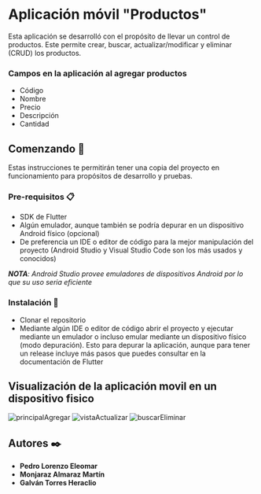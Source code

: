 # Aplicación móvil "Productos"

Esta aplicación se desarrolló con el propósito de llevar un control de productos. Este permite crear, buscar, actualizar/modificar y eliminar (CRUD) los productos.

### Campos en la aplicación al agregar productos

- Código
- Nombre
- Precio
- Descripción
- Cantidad


## Comenzando 🚀
Estas instrucciones te permitirán tener una copia del proyecto en funcionamiento para propósitos de desarrollo y pruebas.

### Pre-requisitos 📋
* SDK de Flutter 
* Algún emulador, aunque también se podría depurar en un dispositivo Android físico (opcional)
* De preferencia un IDE o editor de código para la mejor manipulación del proyecto (Android Studio y Visual Studio Code son los más usados y conocidos)

_**NOTA**: Android Studio provee emuladores de dispositivos Android por lo que su uso seria eficiente_

### Instalación 🔧
* Clonar el repositorio
* Mediante algún IDE o editor de código abrir el proyecto y ejecutar mediante un emulador o incluso emular mediante un dispositivo físico (modo depuración). Esto para depurar la aplicación, aunque para tener un release incluye más pasos que puedes consultar en la documentación de Flutter

## Visualización de la aplicación movil en un dispositivo fisico
![principalAgregar](https://user-images.githubusercontent.com/69527151/101958323-b7517900-3bc8-11eb-8a7b-7c0ed8f01466.PNG)
![vistaActualizar](https://user-images.githubusercontent.com/69527151/101958395-d6e8a180-3bc8-11eb-839b-913605b1cd6d.PNG)
![buscarEliminar](https://user-images.githubusercontent.com/69527151/101958399-d94afb80-3bc8-11eb-875d-1590c11c05bc.PNG)

## Autores ✒️
- **Pedro Lorenzo Eleomar**
- **Monjaraz Almaraz Martín**
- **Galván Torres Heraclio**

